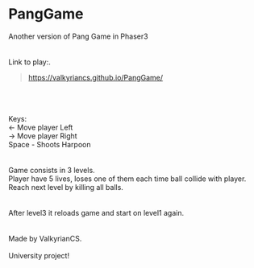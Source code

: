 # PangGame<br>
Another version of Pang Game in Phaser3<br>
<br>
<br>
Link to play:.<br>
 > https://valkyriancs.github.io/PangGame/
<br>
<br>
<br>
Keys:<br>
<- Move player Left <br>
-> Move player Right<br>
Space - Shoots Harpoon<br>
<br>
<br>
Game consists in 3 levels.<br>
Player have 5 lives, loses one of them each time ball collide with player.<br>
Reach next level by killing all balls.
<br>
<br>
<br>
After level3 it reloads game and start on level1 again.
<br>
<br>
<br>
Made by ValkyrianCS.
<br>
<br>
University project!
<br>
<br>
